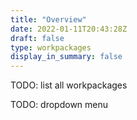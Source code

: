 ```yaml
---
title: "Overview"
date: 2022-01-11T20:43:28Z
draft: false
type: workpackages
display_in_summary: false
---
```


TODO: list all workpackages

TODO: dropdown menu
